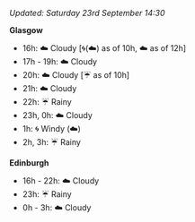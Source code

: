 *Updated: Saturday 23rd September 14:30*

**Glasgow**

* 16h: :cloud: Cloudy [:cyclone:(:cloud:) as of 10h, :cloud: as of 12h]
* 17h - 19h: :cloud: Cloudy
* 20h: :cloud: Cloudy [:umbrella: as of 10h]
* 21h: :cloud: Cloudy
* 22h: :umbrella: Rainy
* 23h, 0h: :cloud: Cloudy
* 1h: :cyclone: Windy (:cloud:)
* 2h, 3h: :umbrella: Rainy

**Edinburgh**

* 16h - 22h: :cloud: Cloudy
* 23h: :umbrella: Rainy
* 0h - 3h: :cloud: Cloudy
